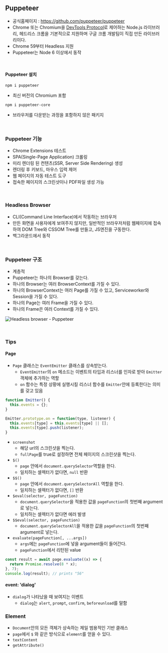 ## Puppeteer

- 공식홈페이지 : <https://github.com/puppeteer/puppeteer>
- Chrome 또는 Chromium을 [DevTools Protocol](https://chromedevtools.github.io/devtools-protocol/)로 제어하는 Node.js 라이브러리, 헤드리스 크롬을 기본적으로 지원하며 구글 크롬 개발팀이 직접 만든 라이브러리이다.
- Chrome 59부터 Headless 지원
- Puppeteer는 Node 6 이상에서 동작

<br>

#### Puppeteer 설치

```
npm i puppeteer
```

- 최신 버전의 Chromium 포함

```
npm i puppeteer-core
```

- 브라우저를 다운받는 과정을 포함하지 않은 패키지

<br>

### Puppeteer 기능

- Chrome Extensions 테스트
- SPA(Single-Page Application) 크롤링
- 미리 렌더링 된 컨텐츠(SSR, Server Side Rendering) 생성
- 렌더링 후 키보드, 마우스 입력 제어
- 웹 페이지의 자동 테스트 도구 
- 접속한 페이지의 스크린샷이나 PDF파일 생성 가능

<br>

### Headless Browser

- CLI(Command Line Interface)에서 작동하는 브라우저
- 만든 화면을 사용자에게 보여주지 않지만, 일반적인 브라우저처럼 웹페이지에 접속하여 DOM Tree와 CSSOM Tree를 만들고, JS엔진을 구동한다.
- 백그라운드에서 동작

<br>

### Puppeteer 구조

- 계층적
- Puppeteer는 하나의 Browser를 갖는다.
- 하나의 Browser는 여러 BrowserContext를 가질 수 있다.
- 하나의 BrowserContext는 여러 Page를 가질 수 있고, Serviceworker와 Session을 가질 수 있다.
- 하나의 Page는 여러 Frame을 가질 수 있다.
- 하나의 Frame은 여러 Context를 가질 수 있다.

![Headless browser - Puppeteer](https://datacadamia.com/_media/web/browser/puppeteer_architecture.png?w=400&h=391&buster=1588756015&tok=484de4)

<br>

### Tips

#### Page

- `Page` 클래스는 `EventEmitter` 클래스를 상속받는다.
  - `EventEmitter`의 `on` 메소드는 이벤트의 타입과 리스너를 인자로 받아 `Emitter` 객체에 추가하는 역할
  - `on` 함수는 특정 상황에 실행시킬 리스너 함수를 `Emitter`안에 등록한다는 의미를 갖고 있음

```javascript
function Emitter() {
  this.events = {};
}

Emitter.prototype.on = function(type, listener) {
  this.events[type] = this.events[type] || [];
  this.events[type].push(listener);
}
```

- `screenshot`
  - 해당 url의 스크린샷을 찍는다.
  - `fullPage`를 true로 설정하면 전체 페이지의 스크린샷을 찍는다.
- `$()`
  - `page` 안에서 `document.querySelector`역할을 한다.
  - 일치하는 셀렉터가 없다면, `null` 반환
- `$$()`
  - `page` 안에서 `document.querySelectorAll` 역할을 한다.
  - 일치하는 셀렉터가 없다면, `[]` 반환
- `$eval(selector, pageFunction)`
  - `document.querySelector`을 적용한 값을 `pageFunction`의 첫번째 argument로 넣는다.
  - 일치하는 셀렉터가 없다면 에러 발생
- `$$eval(selector, pageFunction)`
  - `document.querySelectorAll`을 적용한 값을 `pageFunction`의 첫번째 argument로 넣는다.
- `evaluate(pageFunction[, ...args])`
  - `args`에는 `pageFunction`에 넣을 argument들이 들어간다.
  - `pageFunction`에서 리턴된 value

```javascript
const result = await page.evaluate((x) => {
  return Promise.resolve(8 * x);
}, 7);
console.log(result); // prints "56"
```

#### event: 'dialog'

- `dialog`가 나타났을 때 보여지는 이벤트
  - `dialog`는 `alert`, `prompt`, `confirm`, `beforeunload`를 말함

### Element

- `Document`안의 모든 객체가 상속하는 제일 범용적인 기반 클래스
- `page`에서 `$` 와 같은 방식으로 `element`를 얻을 수 있다.
- `textContent`
- `getAttribute()`

